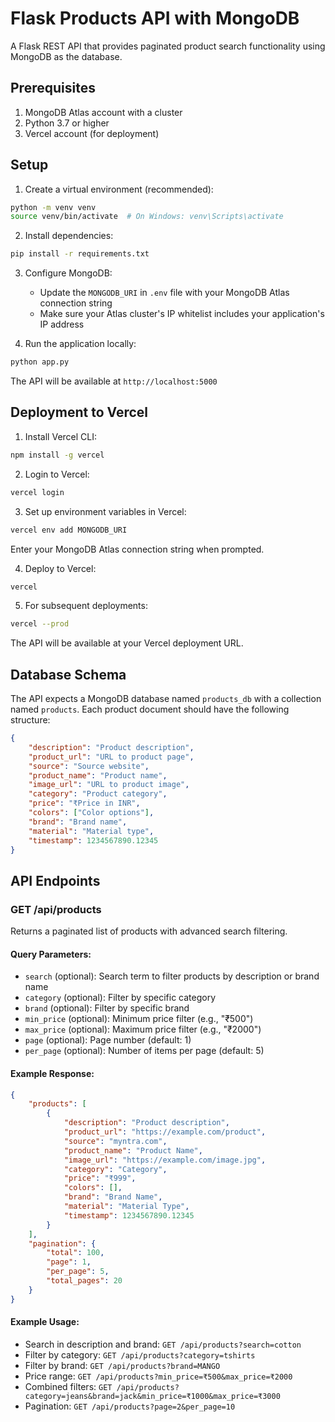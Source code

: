 # Flask Products API with MongoDB

A Flask REST API that provides paginated product search functionality using MongoDB as the database.

## Prerequisites

1. MongoDB Atlas account with a cluster
2. Python 3.7 or higher
3. Vercel account (for deployment)

## Setup

1. Create a virtual environment (recommended):
```bash
python -m venv venv
source venv/bin/activate  # On Windows: venv\Scripts\activate
```

2. Install dependencies:
```bash
pip install -r requirements.txt
```

3. Configure MongoDB:
   - Update the `MONGODB_URI` in `.env` file with your MongoDB Atlas connection string
   - Make sure your Atlas cluster's IP whitelist includes your application's IP address

4. Run the application locally:
```bash
python app.py
```

The API will be available at `http://localhost:5000`

## Deployment to Vercel

1. Install Vercel CLI:
```bash
npm install -g vercel
```

2. Login to Vercel:
```bash
vercel login
```

3. Set up environment variables in Vercel:
```bash
vercel env add MONGODB_URI
```
Enter your MongoDB Atlas connection string when prompted.

4. Deploy to Vercel:
```bash
vercel
```

5. For subsequent deployments:
```bash
vercel --prod
```

The API will be available at your Vercel deployment URL.

## Database Schema

The API expects a MongoDB database named `products_db` with a collection named `products`. Each product document should have the following structure:

```json
{
    "description": "Product description",
    "product_url": "URL to product page",
    "source": "Source website",
    "product_name": "Product name",
    "image_url": "URL to product image",
    "category": "Product category",
    "price": "₹Price in INR",
    "colors": ["Color options"],
    "brand": "Brand name",
    "material": "Material type",
    "timestamp": 1234567890.12345
}
```

## API Endpoints

### GET /api/products

Returns a paginated list of products with advanced search filtering.

#### Query Parameters:
- `search` (optional): Search term to filter products by description or brand name
- `category` (optional): Filter by specific category
- `brand` (optional): Filter by specific brand
- `min_price` (optional): Minimum price filter (e.g., "₹500")
- `max_price` (optional): Maximum price filter (e.g., "₹2000")
- `page` (optional): Page number (default: 1)
- `per_page` (optional): Number of items per page (default: 5)

#### Example Response:
```json
{
    "products": [
        {
            "description": "Product description",
            "product_url": "https://example.com/product",
            "source": "myntra.com",
            "product_name": "Product Name",
            "image_url": "https://example.com/image.jpg",
            "category": "Category",
            "price": "₹999",
            "colors": [],
            "brand": "Brand Name",
            "material": "Material Type",
            "timestamp": 1234567890.12345
        }
    ],
    "pagination": {
        "total": 100,
        "page": 1,
        "per_page": 5,
        "total_pages": 20
    }
}
```

#### Example Usage:
- Search in description and brand: `GET /api/products?search=cotton`
- Filter by category: `GET /api/products?category=tshirts`
- Filter by brand: `GET /api/products?brand=MANGO`
- Price range: `GET /api/products?min_price=₹500&max_price=₹2000`
- Combined filters: `GET /api/products?category=jeans&brand=jack&min_price=₹1000&max_price=₹3000`
- Pagination: `GET /api/products?page=2&per_page=10` 